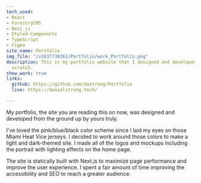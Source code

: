 ```yaml
---
tech_used:
- React
- ForestryCMS
- Next.js
- Styled-Components
- TypeScript
- Figma
site_name: Portfolio
img_file: "/v1637738361/Portfolio/work_Portfolio.png"
description: This is my portfolio website that I designed and developed myself from
  scratch.
show_work: true
links:
  github: https://github.com/dastrong/Portfolio
  live: https://danielstrong.tech/

---
```

My portfolio, the site you are reading this on now, was designed and developed from the ground up by yours truly. 

I've loved the pink/blue/black color scheme since I laid my eyes on those Miami Heat Vice jerseys. I decided to work around those colors to make a light and dark-themed site. I made all of the logos and mockups including the portrait with lighting effects on the home page.

The site is statically built with Next.js to maximize page performance and improve the user experience. I spent a fair amount of time improving the accessibility and SEO to reach a greater audience.